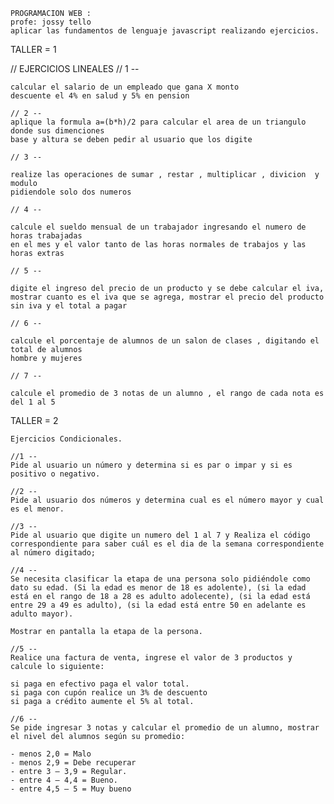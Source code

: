     PROGRAMACION WEB :
    profe: jossy tello
    aplicar las fundamentos de lenguaje javascript realizando ejercicios.

TALLER = 1

// EJERCICIOS LINEALES
// 1 --

    calcular el salario de un empleado que gana X monto
    descuente el 4% en salud y 5% en pension

    // 2 --
    aplique la formula a=(b*h)/2 para calcular el area de un triangulo donde sus dimenciones
    base y altura se deben pedir al usuario que los digite

    // 3 --

    realize las operaciones de sumar , restar , multiplicar , divicion  y modulo
    pidiendole solo dos numeros

    // 4 --

    calcule el sueldo mensual de un trabajador ingresando el numero de horas trabajadas
    en el mes y el valor tanto de las horas normales de trabajos y las horas extras

    // 5 --

    digite el ingreso del precio de un producto y se debe calcular el iva,
    mostrar cuanto es el iva que se agrega, mostrar el precio del producto
    sin iva y el total a pagar

    // 6 --

    calcule el porcentaje de alumnos de un salon de clases , digitando el total de alumnos
    hombre y mujeres

    // 7 --

    calcule el promedio de 3 notas de un alumno , el rango de cada nota es del 1 al 5

TALLER = 2

    Ejercicios Condicionales.

    //1 --
    Pide al usuario un número y determina si es par o impar y si es positivo o negativo.

    //2 -- 
    Pide al usuario dos números y determina cual es el número mayor y cual es el menor.

    //3 --  
    Pide al usuario que digite un numero del 1 al 7 y Realiza el código correspondiente para saber cuál es el dia de la semana correspondiente al número digitado;

    //4 --       
    Se necesita clasificar la etapa de una persona solo pidiéndole como dato su edad. (Si la edad es menor de 18 es adolente), (si la edad está en el rango de 18 a 28 es adulto adolecente), (si la edad está entre 29 a 49 es adulto), (si la edad está entre 50 en adelante es adulto mayor).

    Mostrar en pantalla la etapa de la persona.

    //5 --       
    Realice una factura de venta, ingrese el valor de 3 productos y calcule lo siguiente:

    si paga en efectivo paga el valor total.
    si paga con cupón realice un 3% de descuento
    si paga a crédito aumente el 5% al total.

    //6 -- 
    Se pide ingresar 3 notas y calcular el promedio de un alumno, mostrar el nivel del alumnos según su promedio:

    - menos 2,0 = Malo
    - menos 2,9 = Debe recuperar
    - entre 3 – 3,9 = Regular.
    - entre 4 – 4,4 = Bueno.
    - entre 4,5 – 5 = Muy bueno
